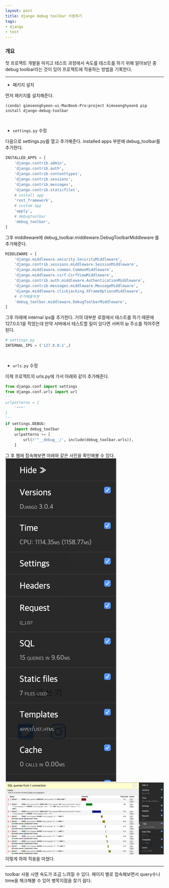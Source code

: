```yaml
---
layout: post
title: django debug toolbar 사용하기
tags:
- django
- test
---
```


### 개요
첫 프로젝트 개발을 마치고 테스트 과정에서 속도를 테스트를 하기 위해 알아보던 중 debug toolbar라는 것이 있어 프로젝트에 적용하는 방법을 기록한다.

---
- 패키지 설치

먼저 패키지를 설치해준다.
```console
(conda) gimseonghyeon-ui-MacBook-Pro:project kimseonghyeon$ pip install django-debug-toolbar
```
<br>

- `settings.py` 수정

다음으로 settings.py를 열고 추가해준다.
installed apps 부분에 debug_toolbar를 추가한다.
```python
INSTALLED_APPS = [  
    'django.contrib.admin',  
    'django.contrib.auth',  
    'django.contrib.contenttypes',  
    'django.contrib.sessions',  
    'django.contrib.messages',  
    'django.contrib.staticfiles',  
    # install app  
    'rest_framework',  
    # custom app  
    'apply',  
    # debugtoolbar
    'debug_toolbar',  
]
```
그후 middleware에 debug_toolbar.middleware.DebugToolbarMiddleware 를 추가해준다.
```python
MIDDLEWARE = [  
    'django.middleware.security.SecurityMiddleware',  
    'django.contrib.sessions.middleware.SessionMiddleware',  
    'django.middleware.common.CommonMiddleware',  
    'django.middleware.csrf.CsrfViewMiddleware',  
    'django.contrib.auth.middleware.AuthenticationMiddleware',  
    'django.contrib.messages.middleware.MessageMiddleware',  
    'django.middleware.clickjacking.XFrameOptionsMiddleware',
    # 추가해줄부분
    'debug_toolbar.middleware.DebugToolbarMiddleware',
]
```
그후 아래에 internal ips를 추가한다.
거의 대부분 로컬에서 테스트를 하기 때문에 127.0.0.1을 적었는데 만약 서버에서 테스트할 일이 있다면 서버의 ip 주소를 적어주면 된다.
```python
# settings.py
INTERNAL_IPS = ('127.0.0.1',)
```
<br>

- `urls.py` 수정

이제 프로젝트의 urls.py에 가서 아래와 같이 추가해준다.
```python
from django.conf import settings
from django.conf.urls import url
'''
urlpatterns = [
    '***'
]
'''
if settings.DEBUG:
    import debug_toolbar
    urlpatterns += [
        url(r'^__debug__/', include(debug_toolbar.urls)),
    ]
   ```

그 후 웹에 접속해보면 아래와 같은 사진을 확인해볼 수 있다.
![image](./images/debugtoolbar/1.png)
![image](./images/debugtoolbar/2.png)
이렇게 하여 적용을 마쳤다.

---
toolbar 사용 시엔 속도가 조금 느려질 수 있다.
페이지 별로 접속해보면서 query수나 time을 체크해볼 수 있어 병목지점을 찾기 쉽다.
